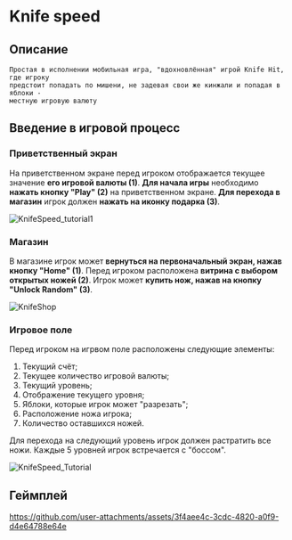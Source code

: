 # Knife speed

## Описание
```
Простая в исполнении мобильная игра, "вдохновлённая" игрой Knife Hit, где игроку
предстоит попадать по мишени, не задевая свои же кинжали и попадая в яблоки - 
местную игровую валюту
```

## Введение в игровой процесс
### Приветственный экран
На приветственном экране перед игроком отображается текущее значение **его игровой
валюты (1)**.
**Для начала игры** необходимо **нажать кнопку "Play" (2)** на приветственном экране.
**Для перехода в магазин** игрок должен **нажать на иконку подарка (3)**.

![KnifeSpeed_tutorial1](https://github.com/user-attachments/assets/0afda3f9-451a-48c9-b95c-adfb59e89795)

### Магазин
В магазине игрок может **вернуться на первоначальный экран, нажав кнопку "Home" (1)**.
Перед игроком расположена **витрина с выбором открытых ножей (2)**.
Игрок может **купить нож, нажав на кнопку "Unlock Random" (3)**.

![KnifeShop](https://github.com/user-attachments/assets/fc406972-019f-436f-9a60-fb7f94233cc5)

### Игровое поле
Перед игроком на игрвом поле расположены следующие элементы:
1) Текущий счёт;
2) Текущее количество игровой валюты;
3) Текущий уровень;
4) Отображение текущего уровня;
5) Яблоки, которые игрок может "разрезать";
6) Расположение ножа игрока;
7) Количество оставшихся ножей.

Для перехода на следующий уровень игрок должен растратить все ножи.
Каждые 5 уровней игрок встречается с "боссом".

![KnifeSpeed_Tutorial](https://github.com/user-attachments/assets/00cd5626-cfe9-4698-9fe0-eaf5e994b688)


## Геймплей

https://github.com/user-attachments/assets/3f4aee4c-3cdc-4820-a0f9-d4e64788e64e

